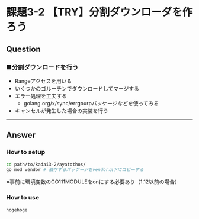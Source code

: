 # 課題3-2 【TRY】分割ダウンローダを作ろう

## Question

### ■分割ダウンロードを行う
- Rangeアクセスを用いる
- いくつかのゴルーチンでダウンロードしてマージする
- エラー処理を工夫する
    - golang.org/x/sync/errgourpパッケージなどを使ってみる
- キャンセルが発生した場合の実装を行う


---

## Answer

### How to setup

```bash
cd path/to/kadai3-2/ayatothos/
go mod vendor # 依存するパッケージをvendor以下にコピーする
```
※事前に環境変数のGO111MODULEをonにする必要あり（1.12以前の場合）

### How to use

```bash
hogehoge
```
